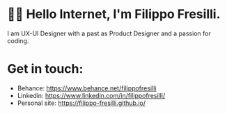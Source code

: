 # 👋🏻 Hello Internet, I'm Filippo Fresilli. 

I am UX-UI Designer with a past as Product Designer and a passion for coding. 

# Get in touch:

* Behance: https://www.behance.net/filippofresilli
* Linkedin: https://www.linkedin.com/in/filippofresilli/
* Personal site: https://filippo-fresilli.github.io/

